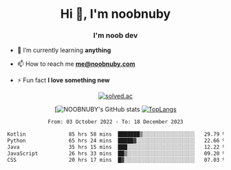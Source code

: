 <h1 align="center">Hi 👋, I'm noobnuby</h1>
<h3 align="center">I'm noob dev</h3>

- 🌱 I’m currently learning **anything**

- 📫 How to reach me **me@noobnuby.com**

- ⚡ Fun fact **I love something new**

<div align="center">
  
[![solved.ac](https://solvedac-cards-starcea.paring.moe/profile/noobnuby)](https://solved.ac/profile/noobnuby)

<div>
<div align="center">

[![NOOBNUBY's GitHub stats](https://github-readme-stats.vercel.app/api?username=NOOBNUBY&show_icons=true&theme=dark)
[![TopLangs](https://github-readme-stats.vercel.app/api/top-langs/?username=NOOBNUBY&layout=compact&theme=dark)](https://github.com/anuraghazra/github-readme-stats)

</div>

<!--START_SECTION:waka-->

```txt
From: 03 October 2022 - To: 18 December 2023

Kotlin              85 hrs 58 mins  ███████▒░░░░░░░░░░░░░░░░░   29.79 %
Python              65 hrs 24 mins  █████▓░░░░░░░░░░░░░░░░░░░   22.66 %
Java                35 hrs 15 mins  ███░░░░░░░░░░░░░░░░░░░░░░   12.22 %
JavaScript          26 hrs 33 mins  ██▒░░░░░░░░░░░░░░░░░░░░░░   09.20 %
CSS                 20 hrs 17 mins  █▓░░░░░░░░░░░░░░░░░░░░░░░   07.03 %
```

<!--END_SECTION:waka-->
